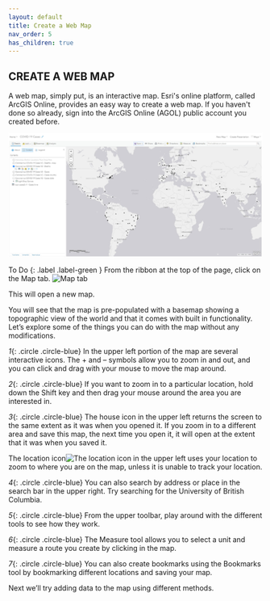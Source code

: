 ```yaml
---
layout: default
title: Create a Web Map
nav_order: 5
has_children: true
---
```


## CREATE A WEB MAP
A web map, simply put, is an interactive map. Esri's online platform, called ArcGIS Online, provides an easy way to create a web map. If you haven't done so already, sign into the ArcGIS Online (AGOL) public account you created before.

![webMap1](../images/webMap1.jpg)

To Do
{: .label .label-green }
From the ribbon at the top of the page, click on the Map tab. ![Map tab](..content/homeRibbon.jpg)

This will open a new map.

You will see that the map is pre-populated with a basemap showing a topographic view of the world and that it comes with built in functionality. Let’s explore some of the things you can do with the map without any modifications.

*1*{: .circle .circle-blue} In the upper left portion of the map are several interactive icons. The + and – symbols allow you to zoom in and out, and you can click and drag with your mouse to move the map around.

*2*{: .circle .circle-blue} If you want to zoom in to a particular location, hold down the Shift key and then drag your mouse around the area you are interested in.

*3*{: .circle .circle-blue} The house icon in the upper left returns the screen to the same extent as it was when you opened it. If you zoom in to a different area and save this map, the next time you open it, it will open at the extent that it was when you saved it.

The location icon![The location icon](..images/locationButton.jpg) in the upper left uses your location to zoom to where you are on the map, unless it is unable to track your location.

*4*{: .circle .circle-blue} You can also search by address or place in the search bar in the upper right. Try searching for the University of British Columbia.

*5*{: .circle .circle-blue} From the upper toolbar, play around with the different tools to see how they work.

*6*{: .circle .circle-blue} The Measure tool allows you to select a unit and measure a route you create by clicking in the map.

*7*{: .circle .circle-blue} You can also create bookmarks using the Bookmarks tool by bookmarking different locations and saving your map.

Next we’ll try adding data to the map using different methods.
